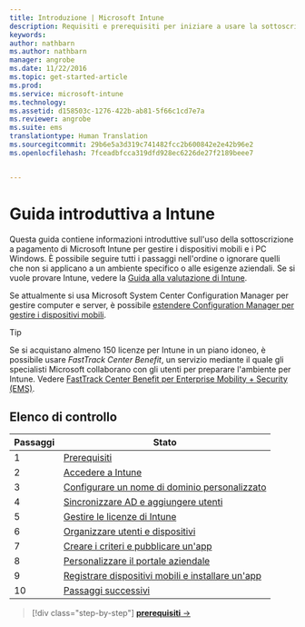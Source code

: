```yaml
---
title: Introduzione | Microsoft Intune
description: Requisiti e prerequisiti per iniziare a usare la sottoscrizione di Intune
keywords: 
author: nathbarn
ms.author: nathbarn
manager: angrobe
ms.date: 11/22/2016
ms.topic: get-started-article
ms.prod: 
ms.service: microsoft-intune
ms.technology: 
ms.assetid: d158503c-1276-422b-ab81-5f66c1cd7e7a
ms.reviewer: angrobe
ms.suite: ems
translationtype: Human Translation
ms.sourcegitcommit: 29b6e5a3d319c741482fcc2b600842e2e42b96e2
ms.openlocfilehash: 7fceadbfcca319dfd928ec6226de27f2189beee7


---
```



# <a name="intune-quick-start-guide"></a>Guida introduttiva a Intune
Questa guida contiene informazioni introduttive sull'uso della sottoscrizione a pagamento di Microsoft Intune per gestire i dispositivi mobili e i PC Windows. È possibile seguire tutti i passaggi nell'ordine o ignorare quelli che non si applicano a un ambiente specifico o alle esigenze aziendali. Se si vuole provare Intune, vedere la [Guida alla valutazione di Intune](/intune/understand-explore/get-started-with-a-30-day-trial-of-microsoft-intune).  

Se attualmente si usa Microsoft System Center Configuration Manager per gestire computer e server, è possibile [estendere Configuration Manager per gestire i dispositivi mobili](https://docs.microsoft.com/sccm/mdm/understand/choose-between-standalone-intune-and-hybrid-mobile-device-management).

>[!TIP]
>Se si acquistano almeno 150 licenze per Intune in un piano idoneo, è possibile usare *FastTrack Center Benefit*, un servizio mediante il quale gli specialisti Microsoft collaborano con gli utenti per preparare l'ambiente per Intune. Vedere [FastTrack Center Benefit per Enterprise Mobility + Security (EMS)](https://docs.microsoft.com/enterprise-mobility-security/Solutions/enterprise-mobility-fasttrack-program).

## <a name="checklist"></a>Elenco di controllo

| Passaggi | Stato  |
| ------------- |-------------|
| 1  | [Prerequisiti](what-to-know-before-you-start-microsoft-intune.md) |
| 2 |  [Accedere a Intune](start-with-a-paid-subscription-to-microsoft-intune-step-1.md)     |  
| 3 | [Configurare un nome di dominio personalizzato](start-with-a-paid-subscription-to-microsoft-intune-step-2.md)  |
| 4 | [Sincronizzare AD e aggiungere utenti](start-with-a-paid-subscription-to-microsoft-intune-step-3.md)  |
| 5 | [Gestire le licenze di Intune](start-with-a-paid-subscription-to-microsoft-intune-step-4.md) |
| 6 | [Organizzare utenti e dispositivi](start-with-a-paid-subscription-to-microsoft-intune-step-5.md) |
| 7 | [Creare i criteri e pubblicare un'app](start-with-a-paid-subscription-to-microsoft-intune-step-6.md) |
| 8 | [Personalizzare il portale aziendale](start-with-a-paid-subscription-to-microsoft-intune-step-7.md) |
| 9 | [Registrare dispositivi mobili e installare un'app](start-with-a-paid-subscription-to-microsoft-intune-step-8.md) |
|10 | [Passaggi successivi](post-configuration-tasks.md) |


>[!div class="step-by-step"]
[**prerequisiti** &rarr;](what-to-know-before-you-start-microsoft-intune.md)



<!--HONumber=Nov16_HO4-->


